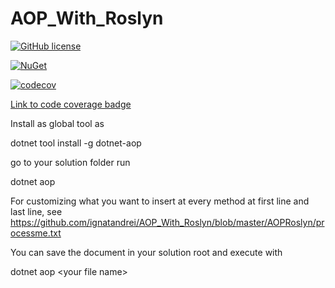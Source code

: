 # AOP_With_Roslyn

[![GitHub license](https://img.shields.io/badge/license-MIT-blue.svg)](https://github.com/ignatandrei/Interpreter/blob/master/LICENSE)  

[![NuGet](https://img.shields.io/nuget/v/dotnet-aop.svg)](https://www.nuget.org/packages/dotnet-aop)

[![codecov](https://codecov.io/gh/ignatandrei/AOP_With_Roslyn/branch/master/graph/badge.svg)](https://codecov.io/gh/ignatandrei/AOP_With_Roslyn)

 <a target='_blank' href='https://ci.appveyor.com/api/projects/ignatandrei/aop-with-roslyn/artifacts/coveragereport/badge_combined.svg' >Link to code coverage badge</a>
 
 
 
Install as global tool as

dotnet tool install -g dotnet-aop

go to your solution folder
run

dotnet aop


For customizing what you want to insert at every method at first line and last line, see https://github.com/ignatandrei/AOP_With_Roslyn/blob/master/AOPRoslyn/processme.txt


You can save the document in your solution root and execute with


dotnet aop &lt;your file name&gt;
